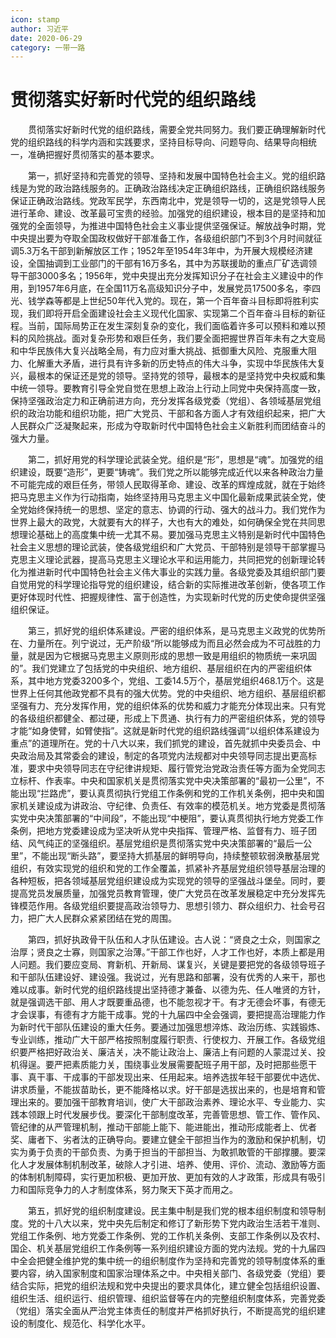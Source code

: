 ```yaml
---
icon: stamp
author: 习近平
date: 2020-06-29
category: 一带一路
---
```


# 贯彻落实好新时代党的组织路线

　　贯彻落实好新时代党的组织路线，需要全党共同努力。我们要正确理解新时代党的组织路线的科学内涵和实践要求，坚持目标导向、问题导向、结果导向相统一，准确把握好贯彻落实的基本要求。

　　第一，抓好坚持和完善党的领导、坚持和发展中国特色社会主义。党的组织路线是为党的政治路线服务的。正确政治路线决定正确组织路线，正确组织路线服务保证正确政治路线。党政军民学，东西南北中，党是领导一切的，这是党领导人民进行革命、建设、改革最可宝贵的经验。加强党的组织建设，根本目的是坚持和加强党的全面领导，为推进中国特色社会主义事业提供坚强保证。解放战争时期，党中央提出要为夺取全国政权做好干部准备工作，各级组织部门不到3个月时间就征调5.3万名干部到新解放区工作；1952年至1954年3年中，为开展大规模经济建设，全国抽调到工业部门的干部有16万多名，其中为苏联援助的重点厂矿选调领导干部3000多名；1956年，党中央提出充分发挥知识分子在社会主义建设中的作用，到1957年6月底，在全国11万名高级知识分子中，发展党员17500多名，李四光、钱学森等都是上世纪50年代入党的。现在，第一个百年奋斗目标即将胜利实现，我们即将开启全面建设社会主义现代化国家、实现第二个百年奋斗目标的新征程。当前，国际局势正在发生深刻复杂的变化，我们面临着许多可以预料和难以预料的风险挑战。面对复杂形势和艰巨任务，我们要全面把握世界百年未有之大变局和中华民族伟大复兴战略全局，有力应对重大挑战、抵御重大风险、克服重大阻力、化解重大矛盾，进行具有许多新的历史特点的伟大斗争，实现中华民族伟大复兴，最根本的保证还是党的领导。坚持党的领导，最根本的是坚持党中央权威和集中统一领导。要教育引导全党自觉在思想上政治上行动上同党中央保持高度一致，保持坚强政治定力和正确前进方向，充分发挥各级党委（党组）、各领域基层党组织的政治功能和组织功能，把广大党员、干部和各方面人才有效组织起来，把广大人民群众广泛凝聚起来，形成为夺取新时代中国特色社会主义新胜利而团结奋斗的强大力量。

　　第二，抓好用党的科学理论武装全党。组织是“形”，思想是“魂”。加强党的组织建设，既要“造形”，更要“铸魂”。我们党之所以能够完成近代以来各种政治力量不可能完成的艰巨任务，带领人民取得革命、建设、改革的辉煌成就，就在于始终把马克思主义作为行动指南，始终坚持用马克思主义中国化最新成果武装全党，使全党始终保持统一的思想、坚定的意志、协调的行动、强大的战斗力。我们党作为世界上最大的政党，大就要有大的样子，大也有大的难处，如何确保全党在共同思想理论基础上的高度集中统一尤其不易。要加强马克思主义特别是新时代中国特色社会主义思想的理论武装，使各级党组织和广大党员、干部特别是领导干部掌握马克思主义理论武器，提高马克思主义理论水平和运用能力，共同把党的创新理论转化为推进新时代中国特色社会主义伟大事业的实践力量。各级党委及其组织部门要自觉用党的科学理论指导党的组织建设，结合新的实际推进改革创新，使各项工作更好体现时代性、把握规律性、富于创造性，为实现新时代党的历史使命提供坚强组织保证。

　　第三，抓好党的组织体系建设。严密的组织体系，是马克思主义政党的优势所在、力量所在。列宁说过，无产阶级“所以能够成为而且必然会成为不可战胜的力量，就是因为它根据马克思主义原则形成的思想一致是用组织的物质统一来巩固的”。我们党建立了包括党的中央组织、地方组织、基层组织在内的严密组织体系，其中地方党委3200多个，党组、工委14.5万个，基层党组织468.1万个。这是世界上任何其他政党都不具有的强大优势。党的中央组织、地方组织、基层组织都坚强有力、充分发挥作用，党的组织体系的优势和威力才能充分体现出来。只有党的各级组织都健全、都过硬，形成上下贯通、执行有力的严密组织体系，党的领导才能“如身使臂，如臂使指”。这就是新时代党的组织路线强调“以组织体系建设为重点”的道理所在。党的十八大以来，我们抓党的建设，首先就抓中央委员会、中央政治局及其常委会的建设，制定的各项党内法规都对中央领导同志提出更高标准，要求中央领导同志在守纪律讲规矩、履行管党治党政治责任等方面为全党同志立标杆、作表率。中央和国家机关是贯彻落实党中央决策部署的“最初一公里”，不能出现“拦路虎”，要认真贯彻执行党组工作条例和党的工作机关条例，把中央和国家机关建设成为讲政治、守纪律、负责任、有效率的模范机关。地方党委是贯彻落实党中央决策部署的“中间段”，不能出现“中梗阻”，要认真贯彻执行地方党委工作条例，把地方党委建设成为坚决听从党中央指挥、管理严格、监督有力、班子团结、风气纯正的坚强组织。基层党组织是贯彻落实党中央决策部署的“最后一公里”，不能出现“断头路”，要坚持大抓基层的鲜明导向，持续整顿软弱涣散基层党组织，有效实现党的组织和党的工作全覆盖，抓紧补齐基层党组织领导基层治理的各种短板，把各领域基层党组织建设成为实现党的领导的坚强战斗堡垒。同时，要提高党员发展质量，加强党员教育管理，使广大党员在改革发展稳定中充分发挥先锋模范作用。各级党组织要提高政治领导力、思想引领力、群众组织力、社会号召力，把广大人民群众紧紧团结在党的周围。

　　第四，抓好执政骨干队伍和人才队伍建设。古人说：“贤良之士众，则国家之治厚；贤良之士寡，则国家之治薄。”干部工作也好，人才工作也好，本质上都是用人问题。我们要应变局、育新机、开新局、谋复兴，关键是要把党的各级领导班子和干部队伍建设好、建设强。我说过，光有思路和部署，没有优秀的人来干，那也难以成事。新时代党的组织路线提出坚持德才兼备、以德为先、任人唯贤的方针，就是强调选干部、用人才既要重品德，也不能忽视才干。有才无德会坏事，有德无才会误事，有德有才方能干成事。党的十九届四中全会强调，要把提高治理能力作为新时代干部队伍建设的重大任务。要通过加强思想淬炼、政治历练、实践锻炼、专业训练，推动广大干部严格按照制度履行职责、行使权力、开展工作。各级党组织要严格把好政治关、廉洁关，决不能让政治上、廉洁上有问题的人蒙混过关、投机得逞。要严把素质能力关，围绕事业发展需要配班子用干部，及时把那些愿干事、真干事、干成事的干部发现出来、任用起来。培养选拔年轻干部要优中选优、讲求质量，不能拔苗助长，更不能降格以求。好干部是选拔出来的，也是培育和管理出来的。要加强干部教育培训，使广大干部政治素养、理论水平、专业能力、实践本领跟上时代发展步伐。要深化干部制度改革，完善管思想、管工作、管作风、管纪律的从严管理机制，推动干部能上能下、能进能出，推动形成能者上、优者奖、庸者下、劣者汰的正确导向。要建立健全干部担当作为的激励和保护机制，切实为勇于负责的干部负责、为勇于担当的干部担当、为敢抓敢管的干部撑腰。要深化人才发展体制机制改革，破除人才引进、培养、使用、评价、流动、激励等方面的体制机制障碍，实行更加积极、更加开放、更加有效的人才政策，形成具有吸引力和国际竞争力的人才制度体系，努力聚天下英才而用之。

　　第五，抓好党的组织制度建设。民主集中制是我们党的根本组织制度和领导制度。党的十八大以来，党中央先后制定和修订了新形势下党内政治生活若干准则、党组工作条例、地方党委工作条例、党的工作机关条例、支部工作条例以及农村、国企、机关基层党组织工作条例等一系列组织建设方面的党内法规。党的十九届四中全会把健全维护党的集中统一的组织制度作为坚持和完善党的领导制度体系的重要内容，纳入国家制度和国家治理体系之中。中央相关部门、各级党委（党组）要结合实际，把党的组织法规和党中央提出的要求具体化，建立健全包括组织设置、组织生活、组织运行、组织管理、组织监督等在内的完整组织制度体系，完善党委（党组）落实全面从严治党主体责任的制度并严格抓好执行，不断提高党的组织建设的制度化、规范化、科学化水平。